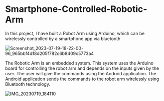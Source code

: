 # Smartphone-Controlled-Robotic-Arm
In this project, I have built a Robot Arm using Arduino, which can be wirelessly controlled by a smartphone app via bluetooth

![Screenshot_2023-07-19-18-22-00-96_965bbf4d18d205f782c6b8409c5773a4](https://github.com/Nishu4403/Smartphone-Controlled-Robotic-Arm/assets/136835813/c8c3ac4e-668b-4603-8470-5a209998a25a)

The Robotic Arm is an embedded system. This system uses the Arduino board for controlling the robot arm and depends on the inputs given by the user. The user will give the commands using the Android application. The Android application sends the commands to the robot arm wirelessly using Bluetooth technology.

![IMG_20230719_184110](https://github.com/Nishu4403/Smartphone-Controlled-Robotic-Arm/assets/136835813/a9c30d5f-ac00-4551-8938-979fb5a862c4)
